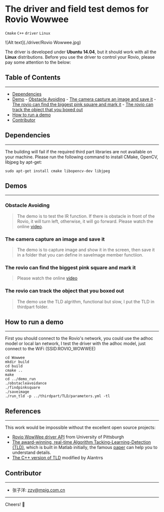 ﻿# The driver and field test demos for Rovio Wowwee
`Cmake` `C++` `driver` `Linux`

![Alt text](./driver/Rovio Wowwee.jpg)

The driver is developed under **Ubuntu 14.04**, but it should work with all the **Linux** distributions. Before you use the driver to control your Rovio, please pay some attention to the below:

## Table of Contents 
-------------------
- [Dependencies](#library-dependencies)
- [Demo](#demo)
      - [Obstacle Avoiding](#obstacle-avoiding)
      - [The camera capture an image and save it](#the-camera-capture-an-image-and-save-it)
      - [The rovio can find the biggest pink square and mark it](#the-rovio-can-find-the-biggest-pink-square-and-mark-it)
      - [The rovio can track the object that you boxed out](#the-rovio-can-track-the-object-that-you-boxed-out)
- [How to run a demo](#how-to-run-a-demo)
- [Contributor](#Contributor)

## Dependencies
----------------------
The building will fail if the required third part libraries are not available on your machine. Please run the following command to install CMake, OpenCV, libjpeg by apt-get: 

```
sudo apt-get install cmake libopencv-dev libjpeg
```
## Demos
-------------------
### Obstacle Avoiding
>The demo is to test the IR function. If there is obstacle in front of the Rovio, it will turn left, otherwise, it will go forward. Please watch the online [video](http://v.youku.com/v_show/id_XODE5MjYyMTQw.html).

### The camera capture an image and save it
>The demo is to capture image and show it in the screen, then save it in a folder that you can define in saveImage member functiion.

### The rovio can find the biggest pink square and mark it
>Please watch the online [video](http://v.youku.com/v_show/id_XMTMxMjAwNTMzMg==.html?from=y1.7-1.2&qq-pf-to=pcqq.c2c)

### The rovio can track the object that you boxed out
>The demo use the TLD algrithm, functional but slow, I put the TLD in thirdpart folder.

## How to run a demo
-------------------
First you should connect to the Rovio's network, you could use the adhoc model or local lan network, I test the driver with the adhoc model, just  connect to the WiFi (SSID:ROVIO_WOWWEE)
```
cd Wowwee
mkdir build
cd build
cmake ..
make
cd ../demo_run
./obstacleavoidance
./findpinksquare
./saveimage
./run_tld -p ../thirdpart/TLD/parameters.yml -tl
```
## References
-------------------
This work would be impossible without the excellent open source projects:
* [Rovio WowWee driver API](http://kujo.cs.pitt.edu/cs1567/index.php/CPP_API) from University of Pittsburgh
* [The award-winning, real-time Algorithm Tacking-Learning-Detection (TLD)](http://personal.ee.surrey.ac.uk/Personal/Z.Kalal/tld.html), which is built in Matlab initially, the famous [paper](http://kahlan.eps.surrey.ac.uk/featurespace/tld/Publications/2011_tpami) can help you to understand details.   
* [The C++ version of TLD](https://github.com/alantrrs/OpenTLD) modified by Alantrrs

## Contributor
-------------------
- 张子洋: [zzy@mpig.com.cn](zzy@mpig.com.cn)

---------
Cheers!
:panda_face:




